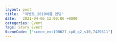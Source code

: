 ```yaml
---
layout: post
title:  "이벤트_2019여름_엔딩"
date:   2021-04-06 12:00:00 +0000
categories: Event
Tags: Story Event
SceneCode: ["scene_evt190627_cp0_q2_s10,7429311"]
---
```

